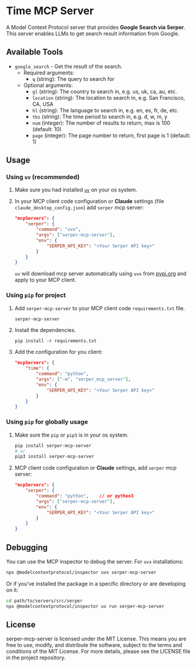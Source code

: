 # Time MCP Server

A Model Context Protocol server that provides **Google Search via Serper**. This server enables LLMs to get search result information from Google.

## Available Tools

- `google_search` - Get the result of the search.
  - Required arguments:
    - `q` (string): The query to search for
  - Optional arguments:
    - `gl` (string): The country to search in, e.g. us, uk, ca, au, etc.
    - `location` (string): The location to search in, e.g. San Francisco, CA, USA
    - `hl` (string): The language to search in, e.g. en, es, fr, de, etc.
    - `tbs` (string): The time period to search in, e.g. d, w, m, y
    - `num` (integer): The number of results to return, max is 100 (default: 10)
    - `page` (integer): The page number to return, first page is 1 (default: 1)


## Usage

### Using `uv` (recommended)

1. Make sure you had installed [`uv`](https://docs.astral.sh/uv/) on your os system.

2. In your MCP client code configuration or **Claude** settings (file `claude_desktop_config.json`) add `serper` mcp server:
    ```json
    "mcpServers": {
        "serper": {
            "command": "uvx",
            "args": ["serper-mcp-server"],
            "env": {
                "SERPER_API_KEY": "<Your Serper API key>"
            }
        }
    }
    ```
    `uv` will download mcp server automatically using `uvx` from [pypi.org](https://pypi.org/project/serper-mcp-server/) and apply to your MCP client.

### Using `pip` for project
1. Add `serper-mcp-server` to your MCP client code `requirements.txt` file.
    ```txt
    serper-mcp-server
    ```

2. Install the dependencies.
    ```shell
    pip install -r requirements.txt
    ```

3. Add the configuration for you client:
    ```json
    "mcpServers": {
        "time": {
            "command": "python",
            "args": ["-m", "serper_mcp_server"],
            "env": {
                "SERPER_API_KEY": "<Your Serper API key>"
            }
        }
    }
    ```


### Using `pip` for globally usage

1. Make sure the `pip` or `pip3` is in your os system.
    ```bash
    pip install serper-mcp-server
    # or
    pip3 install serper-mcp-server
    ```

2. MCP client code configuration or **Claude** settings, add `serper` mcp server:
    ```json
    "mcpServers": {
        "serper": {
            "command": "python",    // or python3
            "args": ["serper-mcp-server"],
            "env": {
                "SERPER_API_KEY": "<Your Serper API key>"
            }
        }
    }
    ```


## Debugging

You can use the MCP inspector to debug the server. For `uvx` installations:

```bash
npx @modelcontextprotocol/inspector uvx serper-mcp-server
```

Or if you've installed the package in a specific directory or are developing on it:

```bash
cd path/to/servers/src/serper
npx @modelcontextprotocol/inspector uv run serper-mcp-server
```


## License

serper-mcp-server is licensed under the MIT License. This means you are free to use, modify, and distribute the software, subject to the terms and conditions of the MIT License. For more details, please see the LICENSE file in the project repository.